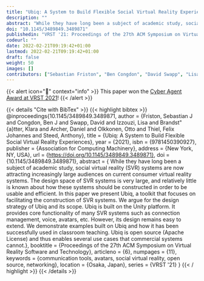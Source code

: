 ```yaml
---
title: "Ubiq: A System to Build Flexible Social Virtual Reality Experiences"
description: ""
abstract: "While they have long been a subject of academic study, social virtual reality (SVR) systems are now attracting increasingly large audiences on current consumer virtual reality systems. The design space of SVR systems is very large, and relatively little is known about how these systems should be constructed in order to be usable and efficient. In this paper we present Ubiq, a toolkit that focuses on facilitating the construction of SVR systems. We argue for the design strategy of Ubiq and its scope. Ubiq is built on the Unity platform. It provides core functionality of many SVR systems such as connection management, voice, avatars, etc. However, its design remains easy to extend. We demonstrate examples built on Ubiq and how it has been successfully used in classroom teaching. Ubiq is open source (Apache License) and thus enables several use cases that commercial systems cannot."
doi: "10.1145/3489849.3489871"
publishedin: "VRST '21: Proceedings of the 27th ACM Symposium on Virtual Reality Software and Technology"
codeurl: ""
date: 2022-02-21T09:19:42+01:00
lastmod: 2022-02-21T09:19:42+01:00
draft: false
weight: 50
images: []
contributors: ["Sebastian Friston", "Ben Congdon", "David Swapp", "Lisa Izzouzi", "Klara Brandstätter", "Daniel Archer", "Otto Olkkonen", "Felix Thiel", "Anthony Steed"]
---
```


{{< alert icon="📄" context="info" >}}
This paper won the [Cyber Agent Award at VRST 2021](/blog/cyber-agent-award-at-vrst-2021)!
{{< /alert >}}

{{< details "Cite with BibTex" >}}
{{< highlight bibtex >}}
@inproceedings{10.1145/3489849.3489871,
    author = {Friston, Sebastian J and Congdon, Ben J and Swapp, David and Izzouzi, Lisa and Brandst\"{a}tter, Klara and Archer, Daniel and Olkkonen, Otto and Thiel, Felix Johannes and Steed, Anthony},
    title = {Ubiq: A System to Build Flexible Social Virtual Reality Experiences},
    year = {2021},
    isbn = {9781450390927},
    publisher = {Association for Computing Machinery},
    address = {New York, NY, USA},
    url = {https://doi.org/10.1145/3489849.3489871},
    doi = {10.1145/3489849.3489871},
    abstract = { While they have long been a subject of academic study, social virtual reality (SVR) systems are now attracting increasingly large audiences on current consumer virtual reality systems. The design space of SVR systems is very large, and relatively little is known about how these systems should be constructed in order to be usable and efficient. In this paper we present Ubiq, a toolkit that focuses on facilitating the construction of SVR systems. We argue for the design strategy of Ubiq and its scope. Ubiq is built on the Unity platform. It provides core functionality of many SVR systems such as connection management, voice, avatars, etc. However, its design remains easy to extend. We demonstrate examples built on Ubiq and how it has been successfully used in classroom teaching. Ubiq is open source (Apache License) and thus enables several use cases that commercial systems cannot.},
    booktitle = {Proceedings of the 27th ACM Symposium on Virtual Reality Software and Technology},
    articleno = {6},
    numpages = {11},
    keywords = {communication tools, avatars, social virtual reality, open source, networking},
    location = {Osaka, Japan},
    series = {VRST '21}
}
{{< / highlight >}}
{{< /details >}}
<br>